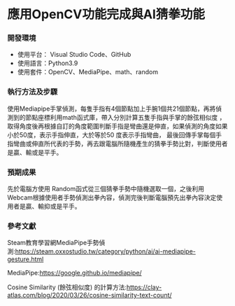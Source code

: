 # 應用OpenCV功能完成與AI猜拳功能

### 開發環境
* 使用平台： Visual Studio Code、GitHub
* 使用語言：Python3.9
* 使用套件：OpenCV、MediaPipe、math、random
### 執行方法及步驟
使用Mediapipe手掌偵測，每隻手指有4個節點加上手腕1個共21個節點，再將偵測到的節點座標利用math函式庫，帶入分別計算五隻手指與手掌的餘弦相似度
，取得角度後再根據自訂的角度範圍判斷手指是彎曲還是伸直，如果偵測的角度如果小於50度，表示手指伸直，大於等於50 度表示手指彎曲，
最後回傳手掌每個手指彎曲或伸直所代表的手勢，再去跟電腦所隨機產生的猜拳手勢比對，判斷使用者是贏、輸或是平手。







### 預期成果
先於電腦方使用 Random函式從三個猜拳手勢中隨機選取一個，之後利用Webcam根據使用者手勢偵測出拳內容，偵測完後判斷電腦預先出拳內容決定使用者是贏、輸抑或是平手。

### 參考文獻
Steam教育學習網MediaPipe手勢偵測:https://steam.oxxostudio.tw/category/python/ai/ai-mediapipe-gesture.html

MediaPipe:https://google.github.io/mediapipe/ 
 
Cosine Similarity (餘弦相似度) 的計算方法:https://clay-atlas.com/blog/2020/03/26/cosine-similarity-text-count/


  
 

